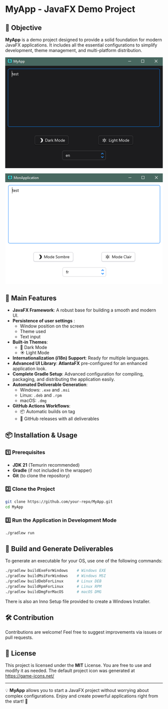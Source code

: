 # MyApp - JavaFX Demo Project

## 🎯 Objective
**MyApp** is a demo project designed to provide a solid foundation for modern JavaFX applications. It includes all the essential configurations to simplify development, theme management, and multi-platform distribution.

![img.png](images/img.png "screenshot")


![img_fr.png](images/img_fr.png "screenshot fr")
## 🚀 Main Features
- **JavaFX Framework**: A robust base for building a smooth and modern UI.
- **Persistence of user settings** : 
  - Window position on the screen
  - Theme used
  - Text input
- **Built-in Themes**:
    - 🌙 Dark Mode
    - ☀️ Light Mode
- **Internationalization (i18n) Support**: Ready for multiple languages.
- **Advanced UI Library**: **AtlantaFX** pre-configured for an enhanced application look.
- **Complete Gradle Setup**: Advanced configuration for compiling, packaging, and distributing the application easily.
- **Automated Deliverable Generation**:
    - Windows: `.exe` and `.msi`
    - Linux: `.deb` and `.rpm`
    - macOS: `.dmg`
- **GitHub Actions Workflows**:
    - 📦 Automatic builds on tag
    - 🚀 GitHub releases with all deliverables

## 📦 Installation & Usage
### 1️⃣ Prerequisites
- **JDK 21** (Temurin recommended)
- **Gradle** (if not included in the wrapper)
- **Git** (to clone the repository)

### 2️⃣ Clone the Project
```sh
git clone https://github.com/your-repo/MyApp.git
cd MyApp
```

### 3️⃣ Run the Application in Development Mode
```sh
./gradlew run
```

## 🔧 Build and Generate Deliverables
To generate an executable for your OS, use one of the following commands:
```sh
./gradlew buildExeForWindows    # Windows EXE
./gradlew buildMsiForWindows    # Windows MSI
./gradlew buildDebForLinux      # Linux DEB
./gradlew buildRpmForLinux      # Linux RPM
./gradlew buildDmgForMacOS      # macOS DMG
```

There is also an Inno Setup file provided to create a Windows Installer.

## 🛠️ Contribution
Contributions are welcome! Feel free to suggest improvements via issues or pull requests.

## 📄 License
This project is licensed under the **MIT** License. You are free to use and modify it as needed.
The default project icon was generated at https://game-icons.net/

---
💡 **MyApp** allows you to start a JavaFX project without worrying about complex configurations. Enjoy and create powerful applications right from the start! 🚀
